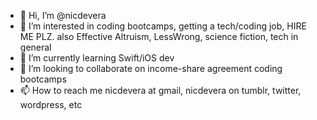 - 👋 Hi, I’m @nicdevera
- 👀 I’m interested in coding bootcamps, getting a tech/coding job, HIRE ME PLZ. also Effective Altruism, LessWrong, science fiction, tech in general
- 🌱 I’m currently learning Swift/iOS dev
- 💞️ I’m looking to collaborate on income-share agreement coding bootcamps
- 📫 How to reach me nicdevera at gmail, nicdevera on tumblr, twitter, wordpress, etc

<!---
nicdevera/nicdevera is a ✨ special ✨ repository because its `README.md` (this file) appears on your GitHub profile.
You can click the Preview link to take a look at your changes.
--->
